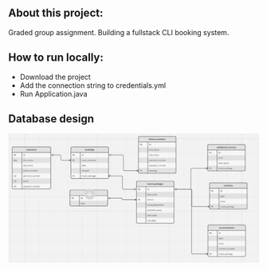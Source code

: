 ## About this project:
Graded group assignment. Building a fullstack CLI booking system.

## How to run locally:
- Download the project
- Add the connection string to credentials.yml
- Run Application.java

## Database design
![Editing Data](https://github.com/jfMoller/HolidayMaker/blob/main/database_design.png?raw=true)
